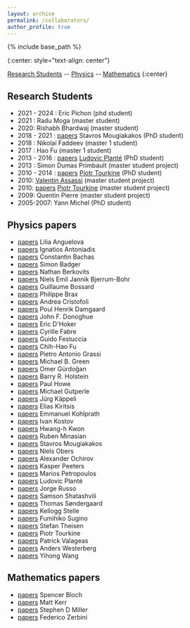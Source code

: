```yaml
---
layout: archive
permalink: /collaborators/
author_profile: true
---
```


{% include base_path %}

{:center: style="text-align: center"}

<a href="#students">Research Students</a> -- <a href="#physics">Physics</a> -- <a href="#mathematics">Mathematics</a>
{:center}


<a id="students">Research Students</a>
---
* 2021 - 2024 : Eric  Pichon (phd student)
* 2021 : Radu Moga (master student)
* 2020: Rishabh Bhardwaj  (master student)
* 2018 - 2021 : [papers](http://inspirehep.net/search?ln=fr&ln=fr&p=a+Mougiakakos) Stavros Mougiakakos (PhD student) 
* 2018 : Nikolaï Faddeev (master 1 student)
* 2017 : Hao Fu (master 1 student)
* 2013 - 2016 :  [papers](http://inspirehep.net/search?ln=fr&ln=fr&p=ea+plante%2C+ludovic&of=hb&action_search=Recherche&sf=earliestdate&so=d&rm=&rg=25&sc=0) [Ludovic Planté](https://fr.linkedin.com/in/ludovic-plant%C3%A9-2bb77469) (PhD student) 
* 2013 : Simon Dumas Primbault (master student project)
* 2010 - 2014 : [papers](http://inspirehep.net/search?ln=fr&p=a+tourkine%2C+p&of=hb&action_search=Recherche) [Piotr Tourkine](https://lapth.cnrs.fr/pg-nomin/tourkine/) (PhD student)  
* 2010: [Valentin Assassi](https://www.linkedin.com/in/valentin-assassi) (master student project)
* 2010: [papers](http://inspirehep.net/searc$h?ln=fr&p=a+tourkine%2C+p&of=hb&action_search=Recherche) [Piotr Tourkine](https://scholar.google.com/citations?user=O-n5g0kAAAAJ&hl=en) (master student project) 
* 2009: Quentin Pierre (master student project)
* 2005-2007: Yann Michel (PhD student)



<a id="physics">Physics papers</a>
---
* [papers](http://inspirehep.net//search?ln=fr&p=find+a+vanhove+and+anguelova) Lilia Anguelova
* [papers](http://inspirehep.net/search?ln=fr&p=find+a+vanhove+and+antoniadis) Ignatios Antoniadis
* [papers](http://inspirehep.net/search?ln=fr&p=find+a+p+vanhove+and+bachas) Constantin Bachas
* [papers](http://inspirehep.net/search?ln=fr&p=find+a+vanhove+and+badger) Simon Badger
* [papers](http://inspirehep.net/search?ln=fr&p=find+a+vanhove+and+berkovits) Nathan Berkovits
* [papers](http://inspirehep.net/search?ln=fr&p=find+a+vanhove+and+bjerrum-bohr) Niels Emil Jannik Bjerrum-Bohr
* [papers](http://inspirehep.net/search?ln=fr&p=find+a+p+vanhove+and+bossard) Guillaume Bossard
* [papers](https://inspirehep.net/search?ln=fr&ln=fr&p=find+a+vanhove+and+brax&of=hb&action_search=Recherche&sf=&so=d&rm=&rg=25&sc=0) Philippe Brax
* [papers](http://inspirehep.net/search?ln=fr&p=a+vanhove+and++Cristofoli&of=hb&action_search=Recherche&sf=earliestdate&so=d) Andrea Cristofoli
* [papers](http://inspirehep.net/search?ln=fr&p=find+a+vanhove+and+damgaard) Poul Henrik Damgaard
* [papers](http://inspirehep.net/search?ln=fr&p=find+a+p+vanhove+and+donoghue) John F. Donoghue
* [papers](http://inspirehep.net/search?ln=fr&p=find+a+vanhove+and+d%27hoker) Eric D'Hoker
* [papers](http://inspirehep.net/search?ln=fr&p=find+a+vanhove+and+fabre) Cyrille Fabre
* [papers](http://inspirehep.net/search?ln=fr&p=find+a+vanhove+and+festuccia) Guido Festuccia
* [papers](http://inspirehep.net/search?ln=fr&p=find+a+vanhove+and+fu) Chih-Hao Fu
* [papers](http://inspirehep.net/search?ln=fr&p=find+a+p+vanhove+and+grassi) Pietro Antonio Grassi
* [papers](http://inspirehep.net/search?ln=fr&p=find+a+vanhove+and+green) Michael B. Green
* [papers](http://inspirehep.net/search?ln=fr&p=find+a+vanhove+and+gurdogan) Omer Gürdoğan
* [papers](http://inspirehep.net/search?ln=fr&p=find+a+p+vanhove+and+holstein) Barry R. Holstein
* [papers](http://inspirehep.net/search?ln=fr&p=find+a+vanhove+and+howe) Paul Howe
* [papers](http://inspirehep.net/search?ln=fr&p=find+a+p+vanhove+and+gutperle) Michael Gutperle
* [papers](http://inspirehep.net/search?ln=fr&p=find+a+vanhove+and+kappeli) Jürg Käppeli
* [papers](http://inspirehep.net/search?ln=fr&p=find+a+p+vanhove+and+kiritsis) Elias Kiritsis
* [papers](http://inspirehep.net/search?ln=fr&p=find+a+vanhove+and+kohlprath) Emmanuel Kohlprath
* [papers](http://inspirehep.net/search?ln=fr&p=find+a+p+vanhove+and+kostov) Ivan Kostov
* [papers](http://inspirehep.net/search?ln=fr&p=find+a+vanhove+and+kwon) Hwang-h Kwon
* [papers](http://inspirehep.net/search?ln=fr&p=find+a+p+vanhove+and+minasian) Ruben Minasian
* [papers](http://inspirehep.net/search?ln=fr&ln=fr&p=a+Mougiakakos) Stavros Mougiakakos
* [papers](http://inspirehep.net/search?ln=fr&p=find+a+vanhove+and+obers) Niels Obers
* [papers](http://inspirehep.net/search?ln=fr&p=find+a+vanhove+and+ochirov) Alexander Ochirov
* [papers](http://inspirehep.net/search?ln=fr&p=find+a+p+vanhove+and+peeters) Kasper Peeters
* [papers](http://inspirehep.net/search?ln=fr&p=a+petropoulos+and+vanhove&of=hb&action_search=Recherche) Marios Petropoulos
* [papers](http://inspirehep.net/search?ln=fr&p=a+plante+and+vanhove&of=hb&action_search=Recherche) Ludovic Planté
* [papers](http://inspirehep.net/search?ln=fr&p=find+a+vanhove+and+russo) Jorge Russo
* [papers](http://inspirehep.net/search?ln=fr&p=find+a+p+vanhove+and+shatashvili) Samson Shatashvili
* [papers](http://inspirehep.net/search?ln=fr&p=find+a+vanhove+and+sondergaard) Thomas Søndergaard
* [papers](http://inspirehep.net/search?ln=fr&p=find+a+p+vanhove+and+stelle) Kellogg Stelle
* [papers](http://inspirehep.net/search?ln=fr&p=find+a+vanhove+and+sugino) Fumihiko Sugino
* [papers](http://inspirehep.net/search?ln=fr&p=find+a+p+vanhove+and+theisen) Stefan Theisen
* [papers](http://inspirehep.net/search?ln=fr&p=find+a+vanhove+and+tourkine) Piotr Tourkine
* [papers](https://inspirehep.net/search?ln=fr&ln=fr&p=find+a+vanhove+and+valageas&of=hb&action_search=Recherche&sf=&so=d&rm=&rg=25&sc=0) Patrick Valageas
* [papers](http://inspirehep.net/search?ln=fr&p=find+a+vanhove+and+westerberg) Anders Westerberg
* [papers](http://inspirehep.net/search?ln=fr&p=find+a+vanhove+and+wang) Yihong Wang

<a id="mathematics">Mathematics papers</a>
---
* [papers](http://inspirehep.net/search?ln=fr&p=find+a+p+vanhove+and+bloch)  Spencer Bloch
* [papers](http://inspirehep.net/search?ln=fr&p=find+a+p+vanhove+and+kerr)  Matt Kerr
* [papers](http://inspirehep.net/search?ln=fr&p=find+a+p+vanhove+and+miller)  Stephen D Miller
* [papers](http://inspirehep.net/search?ln=fr&p=a+vanhove+and+zerbini&of=hb&action_search=Recherche&sf=earliestdate&so=d) Federico Zerbini

